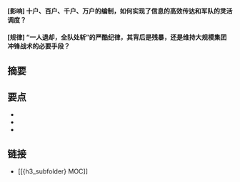 #### [影响] 十户、百户、千户、万户的编制，如何实现了信息的高效传达和军队的灵活调度？


#### [规律] “一人退却，全队处斩”的严酷纪律，其背后是残暴，还是维持大规模集团冲锋战术的必要手段？


## 摘要


## 要点

- 
- 
- 

## 链接

- [[{h3_subfolder} MOC]]
